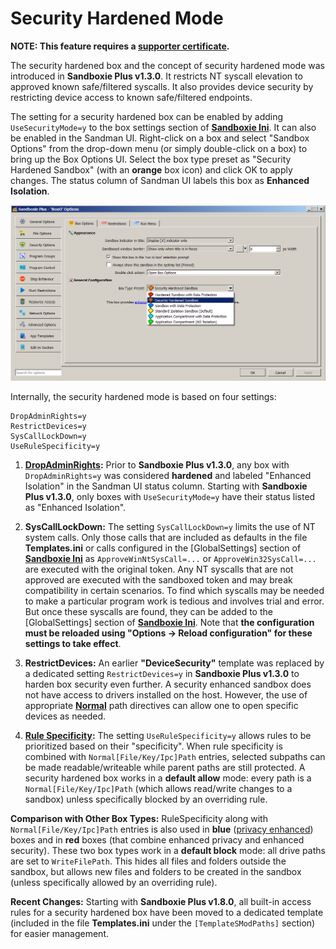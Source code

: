# Security Hardened Mode

**NOTE: This feature requires a [supporter certificate](https://sandboxie-plus.com/supporter-certificate/).**

The security hardened box and the concept of security hardened mode was introduced in **Sandboxie Plus v1.3.0**. It restricts NT syscall elevation to approved known safe/filtered syscalls. It also provides device security by restricting device access to known safe/filtered endpoints.

The setting for a security hardened box can be enabled by adding `UseSecurityMode=y` to the box settings section of **[Sandboxie Ini](../Content/SandboxieIni.md)**. It can also be enabled in the Sandman UI. Right-click on a box and select "Sandbox Options" from the drop-down menu (or simply double-click on a box) to bring up the Box Options UI. Select the box type preset as "Security Hardened Sandbox" (with an **orange** box icon) and click OK to apply changes. The status column of Sandman UI labels this box as **Enhanced Isolation**.

![](../Media/Box_SecurityMode.png)

Internally, the security hardened mode is based on four settings:

```
DropAdminRights=y
RestrictDevices=y
SysCallLockDown=y
UseRuleSpecificity=y
```

1. **[DropAdminRights](../Content/DropAdminRights.md):** Prior to **Sandboxie Plus v1.3.0**, any box with `DropAdminRights=y` was considered **hardened** and labeled "Enhanced Isolation" in the Sandman UI status column. Starting with **Sandboxie Plus v1.3.0**, only boxes with `UseSecurityMode=y` have their status listed as "Enhanced Isolation".

2. **SysCallLockDown:** The setting `SysCallLockDown=y` limits the use of NT system calls. Only those calls that are included as defaults in the file **Templates.ini** or calls configured in the [GlobalSettings] section of **[Sandboxie Ini](../Content/SandboxieIni.md)** as `ApproveWinNtSysCall=...` or `ApproveWin32SysCall=...` are executed with the original token. Any NT syscalls that are not approved are executed with the sandboxed token and may break compatibility in certain scenarios. To find which syscalls may be needed to make a particular program work is tedious and involves trial and error.  But once these syscalls are found, they can be added to the [GlobalSettings] section of **[Sandboxie Ini](../Content/SandboxieIni.md)**. Note that **the configuration must be reloaded using "Options -> Reload configuration" for these settings to take effect**.

3. **RestrictDevices:** An earlier **"DeviceSecurity"** template was replaced by a dedicated setting `RestrictDevices=y` in **Sandboxie Plus v1.3.0** to harden box security even further. A security enhanced sandbox does not have access to drivers installed on the host. However, the use of appropriate **[Normal](../Content/NormalFilePath.md)** path directives can allow one to open specific devices as needed.

4. **[Rule Specificity](../PlusContent/RuleSpecificity.md):** The setting `UseRuleSpecificity=y` allows rules to be prioritized based on their "specificity". When rule specificity is combined with `Normal[File/Key/Ipc]Path` entries, selected subpaths can be made readable/writeable while parent paths are still protected. A security hardened box works in a **default allow** mode: every path is a `Normal[File/Key/Ipc]Path` (which allows read/write changes to a sandbox) unless specifically blocked by an overriding rule.

**Comparison with Other Box Types:** RuleSpecificity along with `Normal[File/Key/Ipc]Path` entries is also used in **blue** ([privacy enhanced](../PlusContent/privacy-mode.md)) boxes and in **red** boxes (that combine enhanced privacy and enhanced security). These two box types work in a **default block** mode: all drive paths are set to `WriteFilePath`. This hides all files and folders outside the sandbox, but allows new files and folders to be created in the sandbox (unless specifically allowed by an overriding rule).

**Recent Changes:** Starting with **Sandboxie Plus v1.8.0**, all built-in access rules for a security hardened box have been moved to a dedicated template (included in the file **Templates.ini** under the `[TemplateSModPaths]` section) for easier management.
